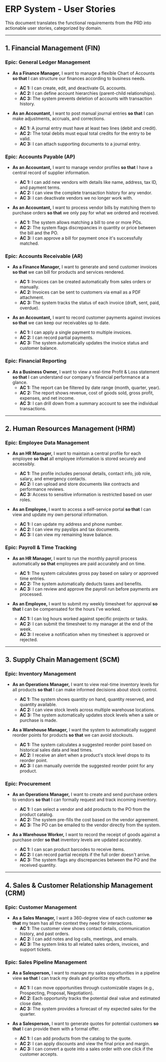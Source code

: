 # ERP System - User Stories

This document translates the functional requirements from the PRD into actionable user stories, categorized by domain.

---

## 1. Financial Management (FIN)

### Epic: General Ledger Management

*   **As a Finance Manager,** I want to manage a flexible Chart of Accounts **so that** I can structure our finances according to business needs.
    *   **AC 1:** I can create, edit, and deactivate GL accounts.
    *   **AC 2:** I can define account hierarchies (parent-child relationships).
    *   **AC 3:** The system prevents deletion of accounts with transaction history.

*   **As an Accountant,** I want to post manual journal entries **so that** I can make adjustments, accruals, and corrections.
    *   **AC 1:** A journal entry must have at least two lines (debit and credit).
    *   **AC 2:** The total debits must equal total credits for the entry to be valid.
    *   **AC 3:** I can attach supporting documents to a journal entry.

### Epic: Accounts Payable (AP)

*   **As an Accountant,** I want to manage vendor profiles **so that** I have a central record of supplier information.
    *   **AC 1:** I can add new vendors with details like name, address, tax ID, and payment terms.
    *   **AC 2:** I can view the complete transaction history for any vendor.
    *   **AC 3:** I can deactivate vendors we no longer work with.

*   **As an Accountant,** I want to process vendor bills by matching them to purchase orders **so that** we only pay for what we ordered and received.
    *   **AC 1:** The system allows matching a bill to one or more POs.
    *   **AC 2:** The system flags discrepancies in quantity or price between the bill and the PO.
    *   **AC 3:** I can approve a bill for payment once it's successfully matched.

### Epic: Accounts Receivable (AR)

*   **As a Finance Manager,** I want to generate and send customer invoices **so that** we can bill for products and services rendered.
    *   **AC 1:** Invoices can be created automatically from sales orders or manually.
    *   **AC 2:** Invoices can be sent to customers via email as a PDF attachment.
    *   **AC 3:** The system tracks the status of each invoice (draft, sent, paid, overdue).

*   **As an Accountant,** I want to record customer payments against invoices **so that** we can keep our receivables up to date.
    *   **AC 1:** I can apply a single payment to multiple invoices.
    *   **AC 2:** I can record partial payments.
    *   **AC 3:** The system automatically updates the invoice status and customer balance.

### Epic: Financial Reporting

*   **As a Business Owner,** I want to view a real-time Profit & Loss statement **so that** I can understand our company's financial performance at a glance.
    *   **AC 1:** The report can be filtered by date range (month, quarter, year).
    *   **AC 2:** The report shows revenue, cost of goods sold, gross profit, expenses, and net income.
    *   **AC 3:** I can drill down from a summary account to see the individual transactions.

---

## 2. Human Resources Management (HRM)

### Epic: Employee Data Management

*   **As an HR Manager,** I want to maintain a central profile for each employee **so that** all employee information is stored securely and accessibly.
    *   **AC 1:** The profile includes personal details, contact info, job role, salary, and emergency contacts.
    *   **AC 2:** I can upload and store documents like contracts and performance reviews.
    *   **AC 3:** Access to sensitive information is restricted based on user roles.

*   **As an Employee,** I want to access a self-service portal **so that** I can view and update my own personal information.
    *   **AC 1:** I can update my address and phone number.
    *   **AC 2:** I can view my payslips and tax documents.
    *   **AC 3:** I can view my remaining leave balance.

### Epic: Payroll & Time Tracking

*   **As an HR Manager,** I want to run the monthly payroll process automatically **so that** employees are paid accurately and on time.
    *   **AC 1:** The system calculates gross pay based on salary or approved time entries.
    *   **AC 2:** The system automatically deducts taxes and benefits.
    *   **AC 3:** I can review and approve the payroll run before payments are processed.

*   **As an Employee,** I want to submit my weekly timesheet for approval **so that** I can be compensated for the hours I've worked.
    *   **AC 1:** I can log hours worked against specific projects or tasks.
    *   **AC 2:** I can submit the timesheet to my manager at the end of the week.
    *   **AC 3:** I receive a notification when my timesheet is approved or rejected.

---

## 3. Supply Chain Management (SCM)

### Epic: Inventory Management

*   **As an Operations Manager,** I want to view real-time inventory levels for all products **so that** I can make informed decisions about stock control.
    *   **AC 1:** The system shows quantity on hand, quantity reserved, and quantity available.
    *   **AC 2:** I can view stock levels across multiple warehouse locations.
    *   **AC 3:** The system automatically updates stock levels when a sale or purchase is made.

*   **As a Warehouse Manager,** I want the system to automatically suggest reorder points for products **so that** we can avoid stockouts.
    *   **AC 1:** The system calculates a suggested reorder point based on historical sales data and lead times.
    *   **AC 2:** I receive an alert when a product's stock level drops to its reorder point.
    *   **AC 3:** I can manually override the suggested reorder point for any product.

### Epic: Procurement

*   **As an Operations Manager,** I want to create and send purchase orders to vendors **so that** I can formally request and track incoming inventory.
    *   **AC 1:** I can select a vendor and add products to the PO from the product catalog.
    *   **AC 2:** The system pre-fills the cost based on the vendor agreement.
    *   **AC 3:** The PO can be emailed to the vendor directly from the system.

*   **As a Warehouse Worker,** I want to record the receipt of goods against a purchase order **so that** inventory levels are updated accurately.
    *   **AC 1:** I can scan product barcodes to receive items.
    *   **AC 2:** I can record partial receipts if the full order doesn't arrive.
    *   **AC 3:** The system flags any discrepancies between the PO and the received quantity.

---

## 4. Sales & Customer Relationship Management (CRM)

### Epic: Customer Management

*   **As a Sales Manager,** I want a 360-degree view of each customer **so that** my team has all the context they need for interactions.
    *   **AC 1:** The customer view shows contact details, communication history, and past orders.
    *   **AC 2:** I can add notes and log calls, meetings, and emails.
    *   **AC 3:** The system links to all related sales orders, invoices, and support tickets.

### Epic: Sales Pipeline Management

*   **As a Salesperson,** I want to manage my sales opportunities in a pipeline view **so that** I can track my deals and prioritize my efforts.
    *   **AC 1:** I can move opportunities through customizable stages (e.g., Prospecting, Proposal, Negotiation).
    *   **AC 2:** Each opportunity tracks the potential deal value and estimated close date.
    *   **AC 3:** The system provides a forecast of my expected sales for the quarter.

*   **As a Salesperson,** I want to generate quotes for potential customers **so that** I can provide them with a formal offer.
    *   **AC 1:** I can add products from the catalog to the quote.
    *   **AC 2:** I can apply discounts and view the final price and margin.
    *   **AC 3:** I can convert a quote into a sales order with one click if the customer accepts.
